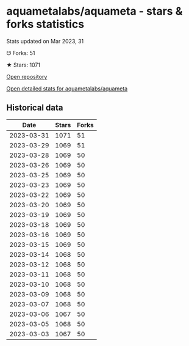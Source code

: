 # aquametalabs/aquameta - stars & forks statistics

Stats updated on Mar 2023, 31

☋ Forks: 51

★ Stars: 1071

[Open repository](https://github.com/aquametalabs/aquameta)

[Open detailed stats for aquametalabs/aquameta](https://reviewgithub.com/rep/aquametalabs/aquameta)

## Historical data
| Date | Stars | Forks |
|------|-------|-------|
| 2023-03-31 | 1071 | 51 | 
| 2023-03-29 | 1069 | 51 | 
| 2023-03-28 | 1069 | 50 | 
| 2023-03-26 | 1069 | 50 | 
| 2023-03-25 | 1069 | 50 | 
| 2023-03-23 | 1069 | 50 | 
| 2023-03-22 | 1069 | 50 | 
| 2023-03-20 | 1069 | 50 | 
| 2023-03-19 | 1069 | 50 | 
| 2023-03-18 | 1069 | 50 | 
| 2023-03-16 | 1069 | 50 | 
| 2023-03-15 | 1069 | 50 | 
| 2023-03-14 | 1068 | 50 | 
| 2023-03-12 | 1068 | 50 | 
| 2023-03-11 | 1068 | 50 | 
| 2023-03-10 | 1068 | 50 | 
| 2023-03-09 | 1068 | 50 | 
| 2023-03-07 | 1068 | 50 | 
| 2023-03-06 | 1067 | 50 | 
| 2023-03-05 | 1068 | 50 | 
| 2023-03-03 | 1067 | 50 | 

